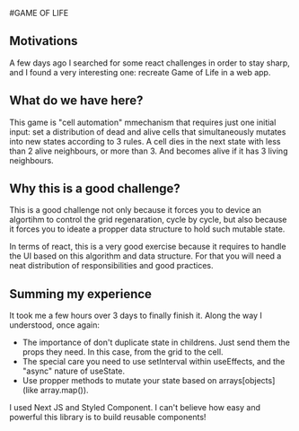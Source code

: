 #GAME OF LIFE

## Motivations
A few days ago I searched for some react challenges in order to stay sharp, and I found a very interesting one: recreate Game of Life in a web app. 

## What do we have here?
This game is "cell automation" mmechanism that requires just one initial input: set a distribution of dead and alive cells that simultaneously mutates into new states according to 3 rules. A cell dies in the next state with less than 2 alive neighbours, or more than 3. And becomes alive if it has 3 living neighbours.

## Why this is a good challenge?
This is a good challenge not only because it forces you to device an algortihm to control the grid regenaration, cycle by cycle, but also because it forces you to ideate a propper data structure to hold such mutable state.

In terms of react, this is a very good exercise because it requires to handle the UI based on this algorithm and data structure. For that you will need a neat distribution of responsibilities and good practices. 

## Summing my experience
It took me a few hours over 3 days to finally finish it. Along the way I understood, once again:
- The importance of don't duplicate state in childrens. Just send them the props they need. In this case, from the grid to the cell.
- The special care you need to use setInterval within useEffects, and the "async" nature of useState. 
- Use propper methods to mutate your state based on arrays[objects] (like array.map()). 

I used Next JS and Styled Component. I can't believe how easy and powerful this library is to build reusable components! 
